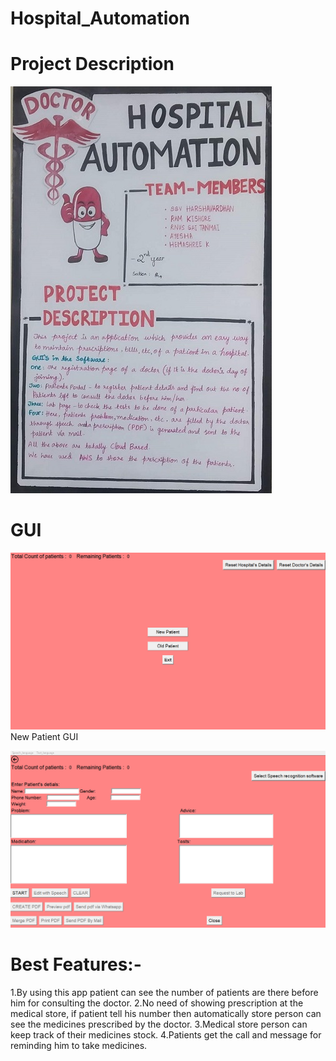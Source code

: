# Hospital_Automation
# Project Description
![](Images/Description.jpg)
# GUI
![](Images/Main.png)
New Patient GUI

![](Images/New_Patient.png)
# Best Features:-
1.By using this app patient can see the number of patients are there before him for consulting the doctor.
2.No need of showing prescription at the medical store, if patient tell his number then automatically store person can see the medicines prescribed by the doctor.
3.Medical store person can keep track of their medicines stock.
4.Patients get the call and message for reminding him to take medicines.
